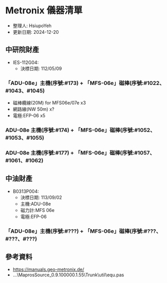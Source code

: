 # Metronix 儀器清單
+ 整理人: HsiupoYeh
+ 更新日期: 2024-12-20

## 中研院財產
+ IES-112G04:
  + 決標日期: 112/05/09
### 「ADU-08e」主機(序號:#173) + 「MFS-06e」磁棒(序號:#1022、#1043、#1045)
+ 磁棒纜線(20M) for  MFS06e/07e  x3
+ 網路線(NW 50m) x?
+ 電極:EFP-06 x5

### ADU-08e 主機(序號:#174) + 「MFS-06e」磁棒(序號:#1052、#1053、#1055)


### ADU-08e 主機(序號:#177) + 「MFS-06e」磁棒(序號:#1057、#1061、#1062)


## 中油財產
+ B0313P004:
  + 決標日期: 113/09/02
  + 主機:ADU-08e
  + 磁力計:MFS 06e
  + 電極:EFP-06
  
### 「ADU-08e」主機(序號:#???) + 「MFS-06e」磁棒(序號:#???、#???、#???)



## 參考資料
+ https://manuals.geo-metronix.de/
+ ...\MaprosSource_0.9.100000.1.55\Trunk\util\equ.pas
